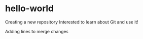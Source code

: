 # hello-world
Creating a new repository
Interested to learn about Git and use it!

Adding lines to merge changes
